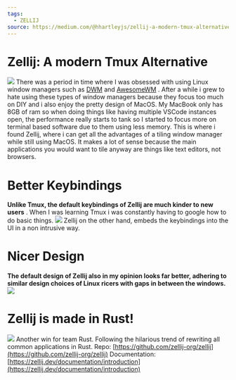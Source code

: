 ```yaml
---
tags:
  - ZELLIJ
source: https://medium.com/@hhartleyjs/zellij-a-modern-tmux-alternative-76a89f14a8ec
---
```





# Zellij: A modern Tmux Alternative

![](https://miro.medium.com/v2/resize:fit:700/0*wX_4MicVa4dLzF-h.gif) 
There was a period in time where I was obsessed with using Linux window managers such as  [DWM](https://dwm.suckless.org/)  and  [AwesomeWM](https://awesomewm.org/) . After a while i grew to hate using these types of window managers because they focus too much on DIY and i also enjoy the pretty design of MacOS.
My MacBook only has 8GB of ram so when doing things like having multiple VSCode instances open, the performance really starts to tank so I started to focus more on terminal based software due to them using less memory. This is where i found Zellij, where i can get all the advantages of a tiling window manager while still using MacOS. It makes a lot of sense because the main applications you would want to tile anyway are things like text editors, not browsers.


# Better Keybindings

 **Unlike Tmux, the default keybindings of Zellij are much kinder to new users** . When I was learning Tmux i was constantly having to google how to do basic things.
![](https://miro.medium.com/v2/resize:fit:700/1*Ousq_Gfh7z_f8qEkxHtQtA.png) 
Zellij on the other hand, embeds the keybindings into the UI in a non intrusive way.


# Nicer Design

 **The default design of Zellij also in my opinion looks far better, adhering to similar design choices of Linux ricers with gaps in between the windows.** 
![](https://miro.medium.com/v2/resize:fit:700/1*FXvU34WlYv1sPcQjsO35qg.png) 


# Zellij is made in Rust!

![](https://miro.medium.com/v2/resize:fit:640/0*i3EeLJkV7Yv-ahPn) 
Another win for team Rust. Following the hilarious trend of rewriting all common applications in Rust.
Repo:  [https://github.com/zellij-org/zellij](https://github.com/zellij-org/zellij) 
Documentation:  [https://zellij.dev/documentation/introduction](https://zellij.dev/documentation/introduction) 